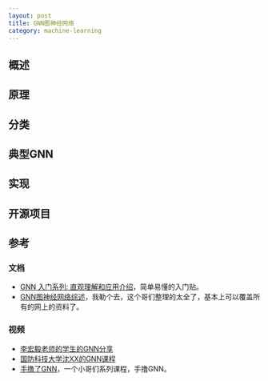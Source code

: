 ```yaml
---
layout: post
title: GNN图神经网络
category: machine-learning
---
```


## 概述

## 原理

## 分类

## 典型GNN

## 实现

## 开源项目

## 参考

### 文档
- [GNN 入门系列: 直观理解和应用介绍](https://mp.weixin.qq.com/s/MYePL0iNfGymOLcB2KVtug)，简单易懂的入门贴。
- [GNN图神经网络综述](https://luweikxy.gitbook.io/machine-learning-notes/graph-neural-networks/graph-neural-networks-review)，我勒个去，这个哥们整理的太全了，基本上可以覆盖所有的网上的资料了。

### 视频
- [李宏毅老师的学生的GNN分享]()
- [国防科技大学沈XX的GNN课程]()
- [手撸了GNN](https://space.bilibili.com/630192628)，一个小哥们系列课程，手撸GNN。